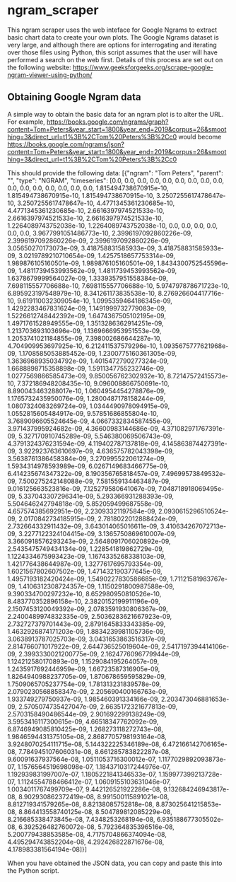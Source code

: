 # ngram_scraper
This ngram scraper uses the web inteface for Google Ngrams to extract basic chart data to create your own plots. The Google Ngrams dataset is very large, and although there are options for interrogating and iterating over those files using Python, this script assumes that the user will have performed a search on the web first. Details of this process are set out on the following website: https://www.geeksforgeeks.org/scrape-google-ngram-viewer-using-python/ 

## Obtaining Google Ngram data
A simple way to obtain the basic data for an ngram plot is to alter the URL. For example, https://books.google.com/ngrams/graph?content=Tom+Peters&year_start=1800&year_end=2019&corpus=26&smoothing=3&direct_url=t1%3B%2CTom%20Peters%3B%2Cc0 would become https://books.google.com/ngrams/json?content=Tom+Peters&year_start=1800&year_end=2019&corpus=26&smoothing=3&direct_url=t1%3B%2CTom%20Peters%3B%2Cc0 

This should provide the following data:
[{"ngram": "Tom Peters", "parent": "", "type": "NGRAM", "timeseries": [0.0, 0.0, 0.0, 0.0, 0.0, 0.0, 0.0, 0.0, 0.0, 0.0, 0.0, 0.0, 0.0, 0.0, 0.0, 0.0, 1.815494738670915e-10, 1.815494738670915e-10, 1.815494738670915e-10, 3.2507255617478647e-10, 3.2507255617478647e-10, 4.4771345361230685e-10, 4.4771345361230685e-10, 2.6616397974521533e-10, 2.6616397974521533e-10, 2.6616397974521533e-10, 1.2264089743752038e-10, 1.2264089743752038e-10, 0.0, 0.0, 0.0, 0.0, 0.0, 0.0, 3.9677991051486773e-10, 2.3996197092860226e-09, 2.3996197092860226e-09, 2.3996197092860226e-09, 3.05650270173073e-09, 3.418758831585933e-09, 3.418758831585933e-09, 3.0219789210710654e-09, 1.4257518657753314e-09, 1.989876105160501e-09, 1.989876105160501e-09, 1.8434300752545596e-09, 1.4811739453993562e-09, 1.4811739453993562e-09, 1.6378679999564027e-09, 1.3339357951558384e-09, 7.698115557706688e-10, 7.698115557706688e-10, 5.974797878671723e-10, 6.895923197548979e-10, 8.341261173835538e-10, 8.276926604417716e-10, 9.619110032309054e-10, 1.0995359464186345e-09, 1.4292283467831624e-09, 1.1491999732779083e-09, 1.5226612748442392e-09, 1.6474367505102195e-09, 1.4971761528949555e-09, 1.3513286362914251e-09, 1.213703693103696e-09, 1.1369666953951553e-09, 1.2053741021184855e-09, 7.398002686644287e-10, 4.704909953697925e-10, 6.212411537579296e-10, 1.0935675777621968e-09, 1.1708585053885452e-09, 1.2300775160361305e-09, 1.3636968935034792e-09, 1.4015472790277324e-09, 1.6688898715358898e-09, 1.5911347755232746e-09, 1.0277569866585473e-09, 9.850056762302932e-10, 8.72147572415573e-10, 7.372186948208435e-10, 9.096008866750691e-10, 8.890043463288017e-10, 1.0604954454278876e-09, 1.1765732435950076e-09, 1.2800487178158244e-09, 1.0807324083269724e-09, 1.0344490978094915e-09, 1.0552815605484917e-09, 9.57851686855804e-10, 3.7689096605524645e-09, 4.0667332834587455e-09, 3.971437995924682e-09, 4.36600983144686e-09, 4.371082971767391e-09, 5.327170910745289e-09, 5.546380069506743e-09, 4.3791324376231594e-09, 4.119402787137818e-09, 4.145863874427391e-09, 3.922923763610697e-09, 4.636575782043398e-09, 3.5638761386458384e-09, 3.270995522061274e-09, 1.5934314978593989e-09, 6.0267149683466775e-09, 6.414235674347322e-09, 8.190356765818457e-09, 7.49699573849532e-09, 7.500275242148088e-09, 7.581559134463487e-09, 9.016125663523816e-09, 7.125279580641067e-09, 7.048718918069495e-09, 5.337043307296341e-09, 5.293366931288393e-09, 5.504646242794818e-09, 5.852059499687558e-09, 4.657574385692951e-09, 2.23093321197584e-09, 2.0930615296510524e-09, 2.0170842734185915e-09, 2.7818022012888424e-09, 2.732664332911432e-09, 3.643014065016611e-09, 3.410634267072713e-09, 3.2277122324104415e-09, 3.1365750869610007e-09, 3.3660918576293243e-09, 2.5648091706020892e-09, 2.5435475749434134e-09, 1.228541819862729e-09, 1.1224334675993423e-09, 1.1674335268338103e-09, 1.421776438644987e-09, 1.3277617695793354e-09, 1.6021567802607502e-09, 1.471432190377645e-09, 1.4957193182420424e-09, 1.5490227830586685e-09, 1.71121581983767e-09, 1.4106312308724357e-09, 1.1150291800987588e-09, 9.390334700297232e-10, 8.652980950810526e-10, 8.483770352896158e-10, 2.3820152199911196e-09, 2.1507453120049392e-09, 2.0783591930806367e-09, 2.2400489974832335e-09, 2.5036283621667923e-09, 2.732727379701443e-09, 2.8791645833343385e-09, 1.4632926874171203e-09, 1.8834239981105736e-09, 3.0638913787025703e-09, 3.0431653863516317e-09, 2.814766071017922e-09, 2.644736525019604e-09, 2.5417197394414106e-09, 2.3993330021200775e-09, 2.1624776096779944e-09, 1.124212580170893e-09, 1.1529084195264057e-09, 1.2435917692446959e-09, 1.66723587316905e-09, 1.8264940988237705e-09, 1.870678659595829e-09, 1.7509065705237754e-09, 1.781313231839578e-09, 2.0790230568858347e-09, 2.205690400166763e-09, 1.933749279750937e-09, 1.985460391334166e-09, 2.203473046881653e-09, 2.5705074735427047e-09, 2.6635172321677813e-09, 2.5703158490486544e-09, 2.901692299138249e-09, 3.5953416117300615e-09, 4.66518347762092e-09, 6.8746949085810425e-09, 1.268273118272743e-08, 1.9846594431375105e-08, 2.8687705798193164e-08, 3.9248070254111715e-08, 5.144322225346189e-08, 6.472166142706165e-08, 7.784945107606031e-08, 8.661285783822287e-08, 9.60091637937564e-08, 1.0511053716300012e-07, 1.1177029892093873e-07, 1.1576564519698098e-07, 1.1843710317244976e-07, 1.192939831997007e-07, 1.1805221841346533e-07, 1.159977399213728e-07, 1.1124554788466412e-07, 1.0609155103631046e-07, 1.0034011767499709e-07, 9.442126521922286e-08, 9.132684246943817e-08, 8.902930862372419e-08, 8.991500115891021e-08, 8.812719341579265e-08, 8.82138085752818e-08, 8.873025641215853e-08, 8.864413558740125e-08, 8.504789812085229e-08, 8.216685338473845e-08, 7.4348253268194e-08, 6.935188677305502e-08, 6.392526482760072e-08, 5.792364835396516e-08, 5.200779438853585e-08, 4.7175704866374094e-08, 4.495294743852204e-08, 4.292426822871676e-08, 4.178983381564194e-08]}]

When you have obtained the JSON data, you can copy and paste this into the Python script.
